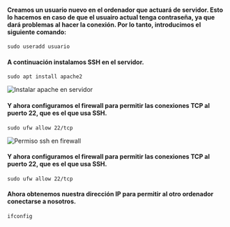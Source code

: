 #### Creamos un usuario nuevo en el ordenador que actuará de servidor. Esto lo hacemos en caso de que el usuairo actual tenga contraseña, ya que dará problemas al hacer la conexión. Por lo tanto, introducimos el siguiente comando:
~~~
sudo useradd usuario
~~~
  
#### A continuación instalamos SSH en el servidor.
~~~
sudo apt install apache2
~~~
![Instalar apache en servidor](https://github.com/user-attachments/assets/337f1f09-c295-46ac-b2e0-1d3558edafc5)  


#### Y ahora configuramos el firewall para permitir las conexiones TCP al puerto 22, que es el que usa SSH.
~~~
sudo ufw allow 22/tcp
~~~
![Permiso ssh en firewall](https://github.com/user-attachments/assets/1a1ba770-5bee-4d39-b6d7-a7df98c20ce9)  

#### Y ahora configuramos el firewall para permitir las conexiones TCP al puerto 22, que es el que usa SSH.
~~~
sudo ufw allow 22/tcp
~~~

#### Ahora obtenemos nuestra dirección IP para permitir al otro ordenador conectarse a nosotros.
~~~
ifconfig
~~~
